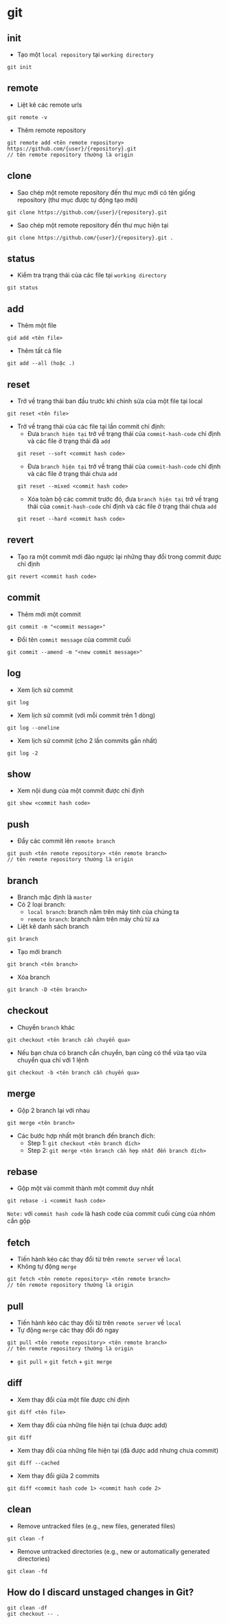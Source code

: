 # git

## init
- Tạo một `local repository` tại `working directory`
```
git init
```

## remote
- Liệt kê các remote urls
```
git remote -v
```
- Thêm  remote repository
```
git remote add <tên remote repository> https://github.com/{user}/{repository}.git
// tên remote repository thường là origin
```

## clone
- Sao chép một remote repository đến thư mục mới có tên giống repository (thư mục được tự động tạo mới)
```
git clone https://github.com/{user}/{repository}.git
```
- Sao chép một remote repository đến thư mục hiện tại
```
git clone https://github.com/{user}/{repository}.git .
```

## status
- Kiểm tra trạng thái của các file tại `working directory`
```
git status
```

## add
- Thêm một file
```
gid add <tên file>
```
- Thêm tất cả file
```
git add --all (hoặc .)
```

## reset
- Trở về trạng thái ban đầu trước khi chỉnh sửa của một file tại local
```git
git reset <tên file>
```
- Trở về trạng thái của các file tại lần commit chỉ định:
  - Đưa `branch hiện tại` trở về trạng thái của `commit-hash-code` chỉ định và các file ở trạng thái đã `add`
   ```
   git reset --soft <commit hash code>
   ```
  - Đưa `branch hiện tại` trở về trạng thái của `commit-hash-code` chỉ định và các file ở trạng thái chưa `add`
  ```
  git reset --mixed <commit hash code>
  ```
  - Xóa toàn bộ các commit trước đó, đưa `branch hiện tại` trở về trạng thái của `commit-hash-code` chỉ định và các file ở trạng thái chưa `add`
  ```
  git reset --hard <commit hash code>
  ```

## revert
- Tạo ra một commit mới đảo ngược lại những thay đổi trong commit được chỉ định
```
git revert <commit hash code>
```

## commit
- Thêm mới một commit
```
git commit -m "<commit message>"
```
- Đổi tên `commit message` của commit cuối
```
git commit --amend -m "<new commit message>"
```

## log
- Xem lịch sử commit
```
git log
```
- Xem lịch sử commit (với mỗi commit trên 1 dòng)
```
git log --oneline
```
- Xem lịch sử commit (cho 2 lần commits gần nhất)
```
git log -2
```

## show
- Xem nội dung của một commit được chỉ định
```
git show <commit hash code>
```

## push
- Đẩy các commit lên `remote branch`
```
git push <tên remote repository> <tên remote branch>
// tên remote repository thường là origin
```

## branch
- Branch mặc định là `master`
- Có 2 loại branch:
  - `local branch`: branch nằm trên máy tính của chúng ta
  - `remote branch`: branch nằm trên máy chủ từ xa
- Liệt kê danh sách branch
```
git branch
```
- Tạo mới branch
```
git branch <tên branch>
```
- Xóa branch
```
git branch -D <tên branch>
```

## checkout
- Chuyển `branch` khác
```
git checkout <tên branch cần chuyển qua>
```
- Nếu bạn chưa có branch cần chuyển, bạn cũng có thể vừa tạo vừa chuyển qua chỉ với 1 lệnh
```
git checkout -b <tên branch cần chuyển qua>
```

## merge
- Gộp 2 branch lại với nhau
```
git merge <tên branch>
```
- Các bước hợp nhất một branch đến branch đích:
  - Step 1: `git checkout <tên branch đích>`
  - Step 2: `git merge <tên branch cần hợp nhất đến branch đích>`
  
## rebase
- Gộp một vài commit thành một commit duy nhất
```
git rebase -i <commit hash code>
```
`Note:` với `commit hash code` là hash code của commit cuối cùng của nhóm cần gộp

## fetch
- Tiến hành kéo các thay đổi từ trên `remote server` về `local`
- Không tự động `merge`
``` 
git fetch <tên remote repository> <tên remote branch>
// tên remote repository thường là origin
```

## pull
- Tiến hành kéo các thay đổi từ trên `remote server` về `local`
- Tự động `merge` các thay đổi đó ngay
``` 
git pull <tên remote repository> <tên remote branch>
// tên remote repository thường là origin
```
- `git pull` = `git fetch` + `git merge`

## diff
- Xem thay đổi của một file được chỉ định
```
git diff <tên file>
```
- Xem thay đổi của những file hiện tại (chưa được add)
```
git diff
```
- Xem thay đổi của những file hiện tại (đã được add nhưng chưa commit)
```
git diff --cached
```
- Xem thay đổi giữa 2 commits
```
git diff <commit hash code 1> <commit hash code 2>
```

## clean
- Remove untracked files (e.g., new files, generated files)
```
git clean -f
```
- Remove untracked directories (e.g., new or automatically generated directories)
```
git clean -fd
```
## How do I discard unstaged changes in Git?
```
git clean -df
git checkout -- .
```
